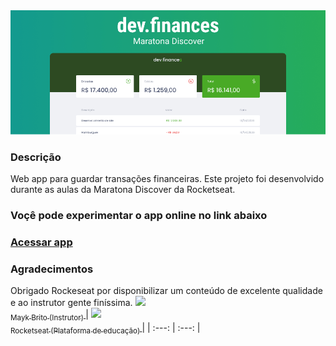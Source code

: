 <img src="/assets/capa-github.png">

### Descrição
Web app para guardar transações financeiras. Este projeto foi desenvolvido durante as aulas da Maratona Discover da Rocketseat.
### Voçê pode experimentar o app online no link abaixo
### <a href="https://patrickrios.github.io/dev-finances-maratona-discover/" target="BLANK_">Acessar app</a>
### Agradecimentos
Obrigado Rockeseat por disponibilizar um conteúdo de excelente qualidade e ao instrutor gente finíssima.
[<img src="https://avatars.githubusercontent.com/u/6643122?s=460&u=1e9e1f04b76fb5374e6a041f5e41dce83f3b5d92&v=4" width=115 > <br> <sub> Mayk Brito (Instrutor) </sub>](https://github.com/maykbrito) | [<img src="https://avatars.githubusercontent.com/u/28929274?s=200&v=4" width=115 > <br> <sub> Rocketseat (Plataforma de educação) </sub>](https://github.com/Rocketseat) |
| :---: | :---: |

